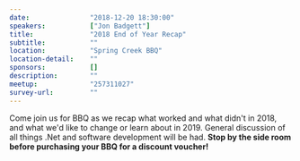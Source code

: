 ```yaml
---
date:               "2018-12-20 18:30:00"
speakers:           ["Jon Badgett"]
title:              "2018 End of Year Recap"
subtitle:           ""
location:           "Spring Creek BBQ"
location-detail:    ""
sponsors:           []
description:        ""
meetup:             "257311027"
survey-url:         ""
---
```


Come join us for BBQ as we recap what worked and what didn't in 2018, and what we'd like to change or learn about in 2019. General discussion of all things .Net and software development will be had. **Stop by the side room before purchasing your BBQ for a discount voucher!**
